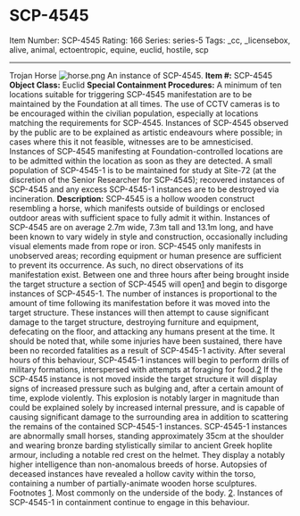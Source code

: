# SCP-4545
Item Number: SCP-4545
Rating: 166
Series: series-5
Tags: _cc, _licensebox, alive, animal, ectoentropic, equine, euclid, hostile, scp

---

Trojan Horse
![horse.png](https://scp-wiki.wdfiles.com/local--files/scp-4545/horse.png)
An instance of SCP-4545.
**Item #:** SCP-4545
**Object Class:** Euclid
**Special Containment Procedures:** A minimum of ten locations suitable for triggering SCP-4545 manifestation are to be maintained by the Foundation at all times. The use of CCTV cameras is to be encouraged within the civilian population, especially at locations matching the requirements for SCP-4545.
Instances of SCP-4545 observed by the public are to be explained as artistic endeavours where possible; in cases where this it not feasible, witnesses are to be amnesticised. Instances of SCP-4545 manifesting at Foundation-controlled locations are to be admitted within the location as soon as they are detected.
A small population of SCP-4545-1 is to be maintained for study at Site-72 (at the discretion of the Senior Researcher for SCP-4545); recovered instances of SCP-4545 and any excess SCP-4545-1 instances are to be destroyed via incineration.
**Description:** SCP-4545 is a hollow wooden construct resembling a horse, which manifests outside of buildings or enclosed outdoor areas with sufficient space to fully admit it within. Instances of SCP-4545 are on average 2.7m wide, 7.3m tall and 13.1m long, and have been known to vary widely in style and construction, occasionally including visual elements made from rope or iron. SCP-4545 only manifests in unobserved areas; recording equipment or human presence are sufficient to prevent its occurrence. As such, no direct observations of its manifestation exist.
Between one and three hours after being brought inside the target structure a section of SCP-4545 will open[1](javascript:;) and begin to disgorge instances of SCP-4545-1. The number of instances is proportional to the amount of time following its manifestation before it was moved into the target structure.
These instances will then attempt to cause significant damage to the target structure, destroying furniture and equipment, defecating on the floor, and attacking any humans present at the time. It should be noted that, while some injuries have been sustained, there have been no recorded fatalities as a result of SCP-4545-1 activity. After several hours of this behaviour, SCP-4545-1 instances will begin to perform drills of military formations, interspersed with attempts at foraging for food.[2](javascript:;)
If the SCP-4545 instance is not moved inside the target structure it will display signs of increased pressure such as bulging and, after a certain amount of time, explode violently. This explosion is notably larger in magnitude than could be explained solely by increased internal pressure, and is capable of causing significant damage to the surrounding area in addition to scattering the remains of the contained SCP-4545-1 instances.
SCP-4545-1 instances are abnormally small horses, standing approximately 35cm at the shoulder and wearing bronze barding stylistically similar to ancient Greek hoplite armour, including a notable red crest on the helmet. They display a notably higher intelligence than non-anomalous breeds of horse. Autopsies of deceased instances have revealed a hollow cavity within the torso, containing a number of partially-animate wooden horse sculptures.
Footnotes
[1](javascript:;). Most commonly on the underside of the body.
[2](javascript:;). Instances of SCP-4545-1 in containment continue to engage in this behaviour.